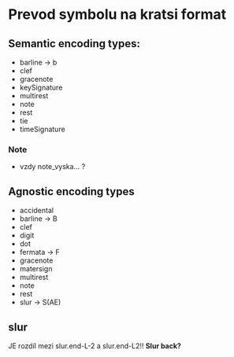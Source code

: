# Prevod symbolu na kratsi format

## Semantic encoding types:
* barline -> b
* clef
* gracenote
* keySignature
* multirest
* note
* rest
* tie
* timeSignature

### Note
- vzdy note_vyska... ?

## Agnostic encoding types
* accidental
* barline -> B
* clef
* digit
* dot
* fermata -> F
* gracenote
* matersign
* multirest
* note
* rest
* slur -> S(AE)

## slur 
JE rozdíl mezi slur.end-L-2 a slur.end-L2!!
**Slur back?**



